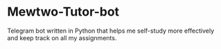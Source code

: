 # Mewtwo-Tutor-bot
Telegram bot written in Python that helps me self-study more effectively and keep track on all my assignments.
